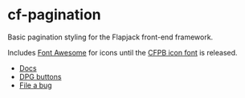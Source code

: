 # cf-pagination

Basic pagination styling for the Flapjack front-end framework.

Includes [Font Awesome](http://fontawesome.io/) for icons until the
[CFPB icon font](https://github.cfpb.gob/adamscott/cfpb-icon-font) is released.

- [Docs](https://github.cfpb.gov/pages/flapjack/cf-pagination/docs/index.html)
- [DPG buttons](https://github.cfpb.gov/pages/nicholasw/digital-product-guide/guide/common-web-elements/pagination.html)
- [File a bug](https://github.cfpb.gov/flapjack/cf-pagination/issues/new?body=%23%23%20URL%0D%0D%0D%23%23%20Actual%20Behavior%0D%0D%0D%23%23%20Expected%20Behavior%0D%0D%0D%23%23%20Steps%20to%20Reproduce%0D%0D%0D%23%23%20Screenshot&labels=bug)